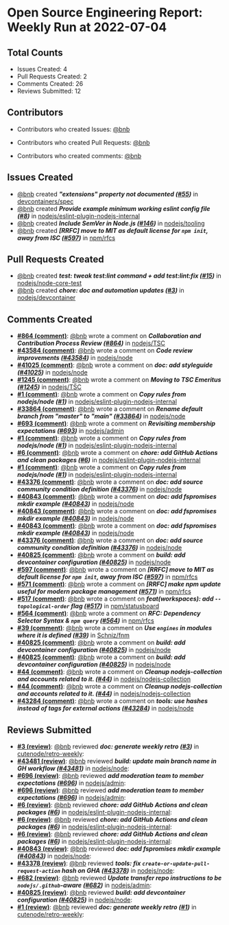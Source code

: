 # Open Source Engineering Report: Weekly Run at 2022-07-04

## Total Counts

* Issues Created: 4
* Pull Requests Created: 2
* Comments Created: 26
* Reviews Submitted: 12

## Contributors

* Contributors who created Issues: [@bnb](https://github.com/bnb)

* Contributors who created Pull Requests: [@bnb](https://github.com/bnb)

* Contributors who created comments: [@bnb](https://github.com/bnb)

## Issues Created

* [@bnb](https://github.com/bnb) created _**"extensions" property not documented ([#55](https://github.com/devcontainers/spec/issues/55))**_ in [devcontainers/spec](https://github.com/devcontainers/spec)
* [@bnb](https://github.com/bnb) created _**Provide example minimum working eslint config file ([#8](https://github.com/nodejs/eslint-plugin-nodejs-internal/issues/8))**_ in [nodejs/eslint-plugin-nodejs-internal](https://github.com/nodejs/eslint-plugin-nodejs-internal)
* [@bnb](https://github.com/bnb) created _**Include SemVer in Node.js ([#146](https://github.com/nodejs/tooling/issues/146))**_ in [nodejs/tooling](https://github.com/nodejs/tooling)
* [@bnb](https://github.com/bnb) created _**[RRFC] move to MIT as default license for `npm init`, away from ISC ([#597](https://github.com/npm/rfcs/issues/597))**_ in [npm/rfcs](https://github.com/npm/rfcs)

## Pull Requests Created

* [@bnb](https://github.com/bnb) created _**test: tweak test:lint command + add test:lint:fix ([#15](https://github.com/nodejs/node-core-test/pull/15))**_ in [nodejs/node-core-test](https://github.com/nodejs/node-core-test)
* [@bnb](https://github.com/bnb) created _**chore: doc and automation updates ([#3](https://github.com/nodejs/devcontainer/pull/3))**_ in [nodejs/devcontainer](https://github.com/nodejs/devcontainer)

## Comments Created

* **[#864 (comment)](https://github.com/nodejs/TSC/issues/864#issuecomment-1169265269)**: [@bnb](https://github.com/bnb) wrote a comment on _**Collaboration and Contribution Process Review ([#864](https://github.com/nodejs/TSC/issues/864))**_ in [nodejs/TSC](https://github.com/nodejs/TSC)
* **[#43584 (comment)](https://github.com/nodejs/node/issues/43584#issuecomment-1168000922)**: [@bnb](https://github.com/bnb) wrote a comment on _**Code review improvements ([#43584](https://github.com/nodejs/node/issues/43584))**_ in [nodejs/node](https://github.com/nodejs/node)
* **[#41025 (comment)](https://github.com/nodejs/node/pull/41025#issuecomment-1163178671)**: [@bnb](https://github.com/bnb) wrote a comment on _**doc: add styleguide ([#41025](https://github.com/nodejs/node/pull/41025))**_ in [nodejs/node](https://github.com/nodejs/node)
* **[#1245 (comment)](https://github.com/nodejs/TSC/issues/1245#issuecomment-1162454018)**: [@bnb](https://github.com/bnb) wrote a comment on _**Moving to TSC Emeritus ([#1245](https://github.com/nodejs/TSC/issues/1245))**_ in [nodejs/TSC](https://github.com/nodejs/TSC)
* **[#1 (comment)](https://github.com/nodejs/eslint-plugin-nodejs-internal/issues/1#issuecomment-1156861224)**: [@bnb](https://github.com/bnb) wrote a comment on _**Copy rules from nodejs/node ([#1](https://github.com/nodejs/eslint-plugin-nodejs-internal/issues/1))**_ in [nodejs/eslint-plugin-nodejs-internal](https://github.com/nodejs/eslint-plugin-nodejs-internal)
* **[#33864 (comment)](https://github.com/nodejs/node/issues/33864#issuecomment-1156672491)**: [@bnb](https://github.com/bnb) wrote a comment on _**Rename default branch from "master" to "main" ([#33864](https://github.com/nodejs/node/issues/33864))**_ in [nodejs/node](https://github.com/nodejs/node)
* **[#693 (comment)](https://github.com/nodejs/admin/issues/693#issuecomment-1155628226)**: [@bnb](https://github.com/bnb) wrote a comment on _**Revisiting membership expectations ([#693](https://github.com/nodejs/admin/issues/693))**_ in [nodejs/admin](https://github.com/nodejs/admin)
* **[#1 (comment)](https://github.com/nodejs/eslint-plugin-nodejs-internal/issues/1#issuecomment-1153326020)**: [@bnb](https://github.com/bnb) wrote a comment on _**Copy rules from nodejs/node ([#1](https://github.com/nodejs/eslint-plugin-nodejs-internal/issues/1))**_ in [nodejs/eslint-plugin-nodejs-internal](https://github.com/nodejs/eslint-plugin-nodejs-internal)
* **[#6 (comment)](https://github.com/nodejs/eslint-plugin-nodejs-internal/pull/6#issuecomment-1153036710)**: [@bnb](https://github.com/bnb) wrote a comment on _**chore: add GitHub Actions and clean packages ([#6](https://github.com/nodejs/eslint-plugin-nodejs-internal/pull/6))**_ in [nodejs/eslint-plugin-nodejs-internal](https://github.com/nodejs/eslint-plugin-nodejs-internal)
* **[#1 (comment)](https://github.com/nodejs/eslint-plugin-nodejs-internal/issues/1#issuecomment-1153036206)**: [@bnb](https://github.com/bnb) wrote a comment on _**Copy rules from nodejs/node ([#1](https://github.com/nodejs/eslint-plugin-nodejs-internal/issues/1))**_ in [nodejs/eslint-plugin-nodejs-internal](https://github.com/nodejs/eslint-plugin-nodejs-internal)
* **[#43376 (comment)](https://github.com/nodejs/node/pull/43376#issuecomment-1152996488)**: [@bnb](https://github.com/bnb) wrote a comment on _**doc: add source community condition definition ([#43376](https://github.com/nodejs/node/pull/43376))**_ in [nodejs/node](https://github.com/nodejs/node)
* **[#40843 (comment)](https://github.com/nodejs/node/pull/40843#issuecomment-1152984565)**: [@bnb](https://github.com/bnb) wrote a comment on _**doc: add fspromises mkdir example ([#40843](https://github.com/nodejs/node/pull/40843))**_ in [nodejs/node](https://github.com/nodejs/node)
* **[#40843 (comment)](https://github.com/nodejs/node/pull/40843#issuecomment-1152984101)**: [@bnb](https://github.com/bnb) wrote a comment on _**doc: add fspromises mkdir example ([#40843](https://github.com/nodejs/node/pull/40843))**_ in [nodejs/node](https://github.com/nodejs/node)
* **[#40843 (comment)](https://github.com/nodejs/node/pull/40843#issuecomment-1152983949)**: [@bnb](https://github.com/bnb) wrote a comment on _**doc: add fspromises mkdir example ([#40843](https://github.com/nodejs/node/pull/40843))**_ in [nodejs/node](https://github.com/nodejs/node)
* **[#43376 (comment)](https://github.com/nodejs/node/pull/43376#issuecomment-1152943141)**: [@bnb](https://github.com/bnb) wrote a comment on _**doc: add source community condition definition ([#43376](https://github.com/nodejs/node/pull/43376))**_ in [nodejs/node](https://github.com/nodejs/node)
* **[#40825 (comment)](https://github.com/nodejs/node/pull/40825#issuecomment-1152932518)**: [@bnb](https://github.com/bnb) wrote a comment on _**build: add devcontainer configuration ([#40825](https://github.com/nodejs/node/pull/40825))**_ in [nodejs/node](https://github.com/nodejs/node)
* **[#597 (comment)](https://github.com/npm/rfcs/issues/597#issuecomment-1152435822)**: [@bnb](https://github.com/bnb) wrote a comment on _**[RRFC] move to MIT as default license for `npm init`, away from ISC ([#597](https://github.com/npm/rfcs/issues/597))**_ in [npm/rfcs](https://github.com/npm/rfcs)
* **[#571 (comment)](https://github.com/npm/rfcs/issues/571#issuecomment-1151364771)**: [@bnb](https://github.com/bnb) wrote a comment on _**[RRFC] make npm update useful for modern package management ([#571](https://github.com/npm/rfcs/issues/571))**_ in [npm/rfcs](https://github.com/npm/rfcs)
* **[#517 (comment)](https://github.com/npm/statusboard/issues/517#issuecomment-1151341280)**: [@bnb](https://github.com/bnb) wrote a comment on _**feat(workspaces): add `--topological-order` flag ([#517](https://github.com/npm/statusboard/issues/517))**_ in [npm/statusboard](https://github.com/npm/statusboard)
* **[#564 (comment)](https://github.com/npm/rfcs/pull/564#issuecomment-1150123053)**: [@bnb](https://github.com/bnb) wrote a comment on _**RFC: Dependency Selector Syntax & `npm query` ([#564](https://github.com/npm/rfcs/pull/564))**_ in [npm/rfcs](https://github.com/npm/rfcs)
* **[#39 (comment)](https://github.com/Schniz/fnm/issues/39#issuecomment-1149166575)**: [@bnb](https://github.com/bnb) wrote a comment on _**Use `engines` in modules where it is defined ([#39](https://github.com/Schniz/fnm/issues/39))**_ in [Schniz/fnm](https://github.com/Schniz/fnm)
* **[#40825 (comment)](https://github.com/nodejs/node/pull/40825#issuecomment-1147924587)**: [@bnb](https://github.com/bnb) wrote a comment on _**build: add devcontainer configuration ([#40825](https://github.com/nodejs/node/pull/40825))**_ in [nodejs/node](https://github.com/nodejs/node)
* **[#40825 (comment)](https://github.com/nodejs/node/pull/40825#issuecomment-1147900075)**: [@bnb](https://github.com/bnb) wrote a comment on _**build: add devcontainer configuration ([#40825](https://github.com/nodejs/node/pull/40825))**_ in [nodejs/node](https://github.com/nodejs/node)
* **[#44 (comment)](https://github.com/nodejs/nodejs-collection/issues/44#issuecomment-1147811039)**: [@bnb](https://github.com/bnb) wrote a comment on _**Cleanup nodejs-collection and accounts related to it. ([#44](https://github.com/nodejs/nodejs-collection/issues/44))**_ in [nodejs/nodejs-collection](https://github.com/nodejs/nodejs-collection)
* **[#44 (comment)](https://github.com/nodejs/nodejs-collection/issues/44#issuecomment-1146651914)**: [@bnb](https://github.com/bnb) wrote a comment on _**Cleanup nodejs-collection and accounts related to it. ([#44](https://github.com/nodejs/nodejs-collection/issues/44))**_ in [nodejs/nodejs-collection](https://github.com/nodejs/nodejs-collection)
* **[#43284 (comment)](https://github.com/nodejs/node/pull/43284#issuecomment-1146537276)**: [@bnb](https://github.com/bnb) wrote a comment on _**tools: use hashes instead of tags for external actions ([#43284](https://github.com/nodejs/node/pull/43284))**_ in [nodejs/node](https://github.com/nodejs/node)

## Reviews Submitted

* **[#3 (review)](https://github.com/cutenode/retro-weekly/pull/3#pullrequestreview-1022827917)**: [@bnb](https://github.com/bnb) reviewed _**doc: generate weekly retro ([#3](https://github.com/cutenode/retro-weekly/pull/3))**_ in [cutenode/retro-weekly](https://github.com/cutenode/retro-weekly): 
* **[#43481 (review)](https://github.com/nodejs/node/pull/43481#pullrequestreview-1016249934)**: [@bnb](https://github.com/bnb) reviewed _**build: update main branch name in GH workflow ([#43481](https://github.com/nodejs/node/pull/43481))**_ in [nodejs/node](https://github.com/nodejs/node): 
* **[#696 (review)](https://github.com/nodejs/admin/pull/696#pullrequestreview-1007895197)**: [@bnb](https://github.com/bnb) reviewed _**add moderation team to member expectations ([#696](https://github.com/nodejs/admin/pull/696))**_ in [nodejs/admin](https://github.com/nodejs/admin): 
* **[#696 (review)](https://github.com/nodejs/admin/pull/696#pullrequestreview-1007895197)**: [@bnb](https://github.com/bnb) reviewed _**add moderation team to member expectations ([#696](https://github.com/nodejs/admin/pull/696))**_ in [nodejs/admin](https://github.com/nodejs/admin): 
* **[#6 (review)](https://github.com/nodejs/eslint-plugin-nodejs-internal/pull/6#pullrequestreview-1003511027)**: [@bnb](https://github.com/bnb) reviewed _**chore: add GitHub Actions and clean packages ([#6](https://github.com/nodejs/eslint-plugin-nodejs-internal/pull/6))**_ in [nodejs/eslint-plugin-nodejs-internal](https://github.com/nodejs/eslint-plugin-nodejs-internal): 
* **[#6 (review)](https://github.com/nodejs/eslint-plugin-nodejs-internal/pull/6#pullrequestreview-1003510993)**: [@bnb](https://github.com/bnb) reviewed _**chore: add GitHub Actions and clean packages ([#6](https://github.com/nodejs/eslint-plugin-nodejs-internal/pull/6))**_ in [nodejs/eslint-plugin-nodejs-internal](https://github.com/nodejs/eslint-plugin-nodejs-internal): 
* **[#6 (review)](https://github.com/nodejs/eslint-plugin-nodejs-internal/pull/6#pullrequestreview-1003510982)**: [@bnb](https://github.com/bnb) reviewed _**chore: add GitHub Actions and clean packages ([#6](https://github.com/nodejs/eslint-plugin-nodejs-internal/pull/6))**_ in [nodejs/eslint-plugin-nodejs-internal](https://github.com/nodejs/eslint-plugin-nodejs-internal): 
* **[#40843 (review)](https://github.com/nodejs/node/pull/40843#pullrequestreview-1003501764)**: [@bnb](https://github.com/bnb) reviewed _**doc: add fspromises mkdir example ([#40843](https://github.com/nodejs/node/pull/40843))**_ in [nodejs/node](https://github.com/nodejs/node): 
* **[#43378 (review)](https://github.com/nodejs/node/pull/43378#pullrequestreview-1003466512)**: [@bnb](https://github.com/bnb) reviewed _**tools: fix `create-or-update-pull-request-action` hash on GHA ([#43378](https://github.com/nodejs/node/pull/43378))**_ in [nodejs/node](https://github.com/nodejs/node): 
* **[#682 (review)](https://github.com/nodejs/admin/pull/682#pullrequestreview-1002923012)**: [@bnb](https://github.com/bnb) reviewed _**Update transfer repo instructions to be `nodejs/.github`-aware ([#682](https://github.com/nodejs/admin/pull/682))**_ in [nodejs/admin](https://github.com/nodejs/admin): 
* **[#40825 (review)](https://github.com/nodejs/node/pull/40825#pullrequestreview-997183917)**: [@bnb](https://github.com/bnb) reviewed _**build: add devcontainer configuration ([#40825](https://github.com/nodejs/node/pull/40825))**_ in [nodejs/node](https://github.com/nodejs/node): 
* **[#1 (review)](https://github.com/cutenode/retro-weekly/pull/1#pullrequestreview-995970671)**: [@bnb](https://github.com/bnb) reviewed _**doc: generate weekly retro ([#1](https://github.com/cutenode/retro-weekly/pull/1))**_ in [cutenode/retro-weekly](https://github.com/cutenode/retro-weekly): 